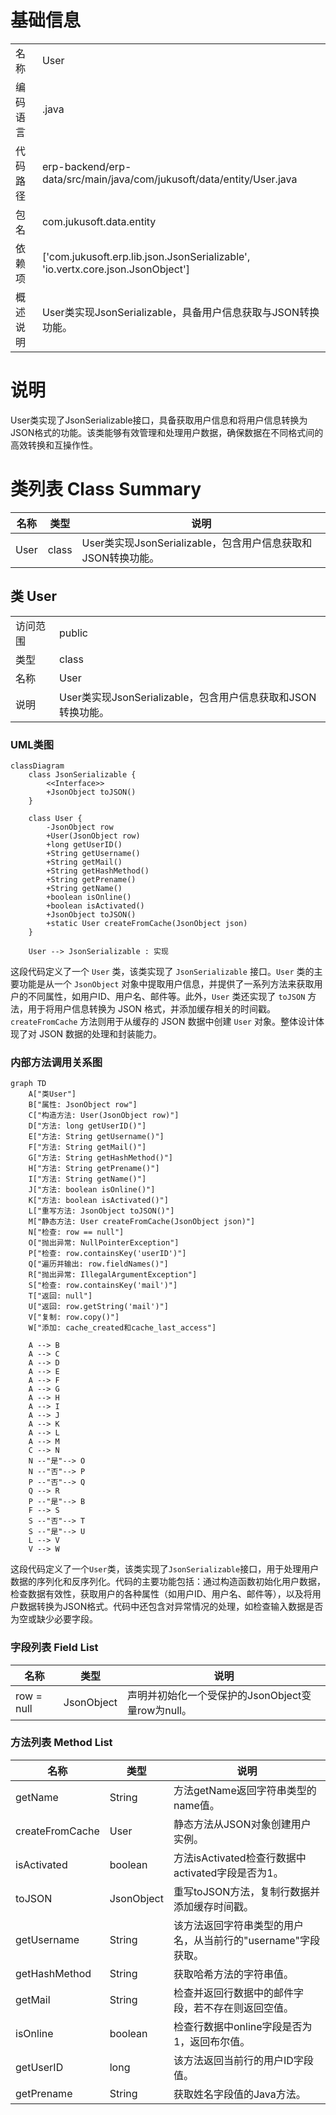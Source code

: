 # 基础信息

|      |      |
|------|------|
| 名称 | User |
| 编码语言 | .java |
| 代码路径 | erp-backend/erp-data/src/main/java/com/jukusoft/data/entity/User.java |
| 包名 | com.jukusoft.data.entity |
| 依赖项 | ['com.jukusoft.erp.lib.json.JsonSerializable', 'io.vertx.core.json.JsonObject'] |
| 概述说明 | User类实现JsonSerializable，具备用户信息获取与JSON转换功能。 |

# 说明

User类实现了JsonSerializable接口，具备获取用户信息和将用户信息转换为JSON格式的功能。该类能够有效管理和处理用户数据，确保数据在不同格式间的高效转换和互操作性。

# 类列表 Class Summary

| 名称   | 类型  | 说明 |
|-------|------|-------------|
| User | class | User类实现JsonSerializable，包含用户信息获取和JSON转换功能。 |



## 类 User

|      |      |
|------|------|
| 访问范围 | public |
| 类型 | class |
| 名称 | User |
| 说明 | User类实现JsonSerializable，包含用户信息获取和JSON转换功能。 |


### UML类图

```mermaid
classDiagram
    class JsonSerializable {
        <<Interface>>
        +JsonObject toJSON()
    }

    class User {
        -JsonObject row
        +User(JsonObject row)
        +long getUserID()
        +String getUsername()
        +String getMail()
        +String getHashMethod()
        +String getPrename()
        +String getName()
        +boolean isOnline()
        +boolean isActivated()
        +JsonObject toJSON()
        +static User createFromCache(JsonObject json)
    }

    User --> JsonSerializable : 实现
```

这段代码定义了一个 `User` 类，该类实现了 `JsonSerializable` 接口。`User` 类的主要功能是从一个 `JsonObject` 对象中提取用户信息，并提供了一系列方法来获取用户的不同属性，如用户ID、用户名、邮件等。此外，`User` 类还实现了 `toJSON` 方法，用于将用户信息转换为 JSON 格式，并添加缓存相关的时间戳。`createFromCache` 方法则用于从缓存的 JSON 数据中创建 `User` 对象。整体设计体现了对 JSON 数据的处理和封装能力。


### 内部方法调用关系图

```mermaid
graph TD
    A["类User"]
    B["属性: JsonObject row"]
    C["构造方法: User(JsonObject row)"]
    D["方法: long getUserID()"]
    E["方法: String getUsername()"]
    F["方法: String getMail()"]
    G["方法: String getHashMethod()"]
    H["方法: String getPrename()"]
    I["方法: String getName()"]
    J["方法: boolean isOnline()"]
    K["方法: boolean isActivated()"]
    L["重写方法: JsonObject toJSON()"]
    M["静态方法: User createFromCache(JsonObject json)"]
    N["检查: row == null"]
    O["抛出异常: NullPointerException"]
    P["检查: row.containsKey('userID')"]
    Q["遍历并输出: row.fieldNames()"]
    R["抛出异常: IllegalArgumentException"]
    S["检查: row.containsKey('mail')"]
    T["返回: null"]
    U["返回: row.getString('mail')"]
    V["复制: row.copy()"]
    W["添加: cache_created和cache_last_access"]

    A --> B
    A --> C
    A --> D
    A --> E
    A --> F
    A --> G
    A --> H
    A --> I
    A --> J
    A --> K
    A --> L
    A --> M
    C --> N
    N --"是"--> O
    N --"否"--> P
    P --"否"--> Q
    Q --> R
    P --"是"--> B
    F --> S
    S --"否"--> T
    S --"是"--> U
    L --> V
    V --> W
```

这段代码定义了一个`User`类，该类实现了`JsonSerializable`接口，用于处理用户数据的序列化和反序列化。代码的主要功能包括：通过构造函数初始化用户数据，检查数据有效性，获取用户的各种属性（如用户ID、用户名、邮件等），以及将用户数据转换为JSON格式。代码中还包含对异常情况的处理，如检查输入数据是否为空或缺少必要字段。

### 字段列表 Field List

| 名称  | 类型  | 说明 |
|-------|-------|------|
| row = null | JsonObject | 声明并初始化一个受保护的JsonObject变量row为null。 |

### 方法列表 Method List

| 名称  | 类型  | 说明 |
|-------|-------|------|
| getName | String | 方法getName返回字符串类型的name值。 |
| createFromCache | User | 静态方法从JSON对象创建用户实例。 |
| isActivated | boolean | 方法isActivated检查行数据中activated字段是否为1。 |
| toJSON | JsonObject | 重写toJSON方法，复制行数据并添加缓存时间戳。 |
| getUsername | String | 该方法返回字符串类型的用户名，从当前行的"username"字段获取。 |
| getHashMethod | String | 获取哈希方法的字符串值。 |
| getMail | String | 检查并返回行数据中的邮件字段，若不存在则返回空值。 |
| isOnline | boolean | 检查行数据中online字段是否为1，返回布尔值。 |
| getUserID | long | 该方法返回当前行的用户ID字段值。 |
| getPrename | String | 获取姓名字段值的Java方法。 |




